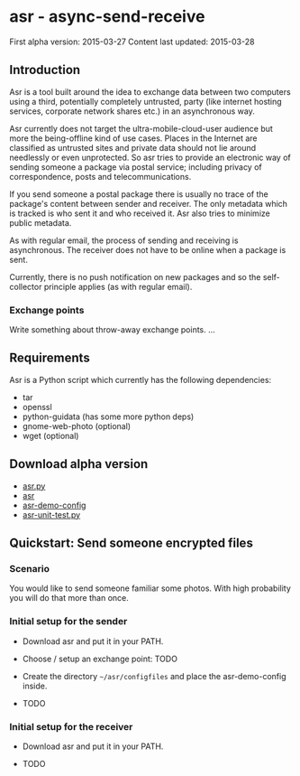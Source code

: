 asr - async-send-receive
========================

First alpha version: 2015-03-27
Content last updated: 2015-03-28


Introduction
------------
Asr is a tool built around the idea to exchange data between
two computers using a third, potentially completely untrusted, party
(like internet hosting services, corporate network shares etc.)
in an asynchronous way.

Asr currently does not target the ultra-mobile-cloud-user audience
but more the being-offline kind of use cases. Places in the Internet
are classified as untrusted sites and private data should not lie
around needlessly or even unprotected.
So asr tries to provide an electronic way of sending someone a
package via postal service; including privacy of correspondence,
posts and telecommunications.

If you send someone a postal package there is usually no trace of the
package's content between sender and receiver. The only metadata
which is tracked is who sent it and who received it. Asr also
tries to minimize public metadata.

As with regular email, the process of sending and receiving is
asynchronous. The receiver does not have to be online when a package
is sent.

Currently, there is no push notification on new packages
and so the self-collector principle applies (as with regular email).

### Exchange points

Write something about throw-away exchange points. ...


Requirements
------------
Asr is a Python script which currently has the following dependencies:

- tar
- openssl
- python-guidata (has some more python deps)
- gnome-web-photo (optional)
- wget (optional)


Download alpha version
----------------------
* [asr.py](asr.py)
* [asr](asr)
* [asr-demo-config](asr-demo-config)
* [asr-unit-test.py](asr-unit-test.py)


Quickstart: Send someone encrypted files
----------------------------------------
### Scenario
You would like to send someone familiar some photos. With high probability
you will do that more than once.

### Initial setup for the sender
* Download asr and put it in your PATH.

* Choose / setup an exchange point: TODO

* Create the directory `~/asr/configfiles` and place the asr-demo-config inside.

* TODO

### Initial setup for the receiver
* Download asr and put it in your PATH.

* TODO
